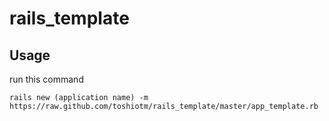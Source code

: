 # rails_template

## Usage

run this command
```
rails new (application name) -m https://raw.github.com/toshiotm/rails_template/master/app_template.rb
```